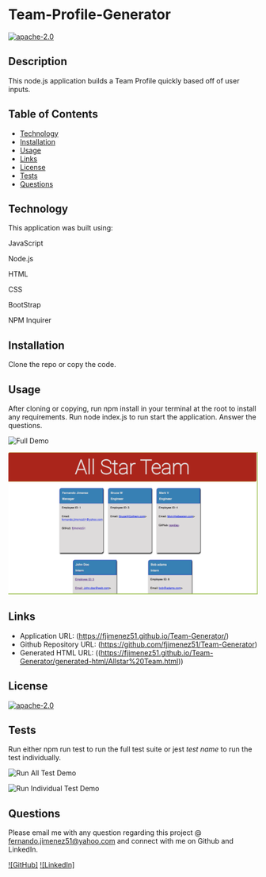 
# Team-Profile-Generator

[![apache-2.0](https://img.shields.io/badge/license-apache--2.0-green?style=plastic)](https://www.apache.org/licenses/LICENSE-2.0)

## Description

  This node.js application builds a Team Profile quickly based off of user inputs.

## Table of Contents
  * [Technology](#technology)
  * [Installation](#installation)
  * [Usage](#usage)
  * [Links](#links)
  * [License](#license)
  * [Tests](#tests)
  * [Questions](#questions)

  

## Technology

  This application was built using:

  JavaScript

  Node.js

  HTML

  CSS

  BootStrap

  NPM Inquirer  
  
## Installation

  Clone the repo or copy the code.

## Usage

  After cloning or copying, run npm install in your terminal at the root to install any requirements. Run node index.js to run start the application. Answer the questions.

  ![Full Demo](./assets/demos/Run_App_Demo.gif?raw=true "Full Demo Gif")

  ![Generated HTML](./assets/images/generatedhtml.png?raw=true "Generated HTML")
  

 ## Links
 
  * Application URL: (https://fjimenez51.github.io/Team-Generator/)
  * Github Repository URL: (https://github.com/fjimenez51/Team-Generator)
  * Generated HTML URL: ((https://fjimenez51.github.io/Team-Generator/generated-html/Allstar%20Team.html))
  

## License

  [![apache-2.0](https://img.shields.io/badge/license-apache--2.0-green?style=plastic)](https://www.apache.org/licenses/LICENSE-2.0)


## Tests

  Run either npm run test to run the full test suite or jest *test name* to run the test individually.

  ![Run All Test Demo](./assets/demos/Run_App_Demo.gif?raw=true "Run All Test Demo Gif")

  ![Run Individual Test Demo](./assets/demos/teamrecording.gif?raw=true "Run Individual Test Demo Gif")

## Questions

  Please email me with any question regarding this project @ fernando.jimenez51@yahoo.com and connect with me on Github and LinkedIn. 

  [![GitHub]](https://github.com/fjimenez51) 
  [![LinkedIn]](https://www.linkedin.com/in/fernando-jimenez-diaz-49413398/)


  
  
  
  
  

  
  
